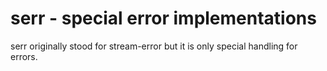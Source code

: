 # serr - special error implementations

serr originally stood for stream-error but it is only special handling for errors.
